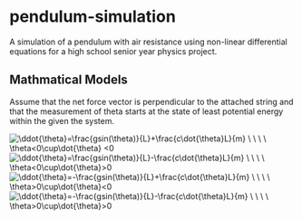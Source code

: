 # pendulum-simulation
A simulation of a pendulum with air resistance using non-linear differential equations for a high school senior year physics project.

## Mathmatical Models

Assume that the net force vector is perpendicular to the attached string and that the measurement of theta starts at the state of least potential energy within the given the system.

<img src="https://latex.codecogs.com/gif.latex?\ddot{\theta}=\frac{gsin(\theta)}{L}&plus;\frac{c\dot{\theta}L}{m}&space;\&space;\&space;\&space;\&space;\theta<0\cup\dot{\theta}&space;<0" title="\ddot{\theta}=\frac{gsin(\theta)}{L}+\frac{c\dot{\theta}L}{m} \ \ \ \ \theta<0\cup\dot{\theta} <0" />
<img src="https://latex.codecogs.com/gif.latex?\ddot{\theta}=\frac{gsin(\theta)}{L}-\frac{c\dot{\theta}L}{m}&space;\&space;\&space;\&space;\&space;\theta<0\cup\dot{\theta}>0" title="\ddot{\theta}=\frac{gsin(\theta)}{L}-\frac{c\dot{\theta}L}{m} \ \ \ \ \theta<0\cup\dot{\theta}>0" />
<img src="https://latex.codecogs.com/gif.latex?\ddot{\theta}=-\frac{gsin(\theta)}{L}&plus;\frac{c\dot{\theta}L}{m}&space;\&space;\&space;\&space;\&space;\theta>0\cup\dot{\theta}<0" title="\ddot{\theta}=-\frac{gsin(\theta)}{L}+\frac{c\dot{\theta}L}{m} \ \ \ \ \theta>0\cup\dot{\theta}<0" />
<img src="https://latex.codecogs.com/gif.latex?\ddot{\theta}=-\frac{gsin(\theta)}{L}-\frac{c\dot{\theta}L}{m}&space;\&space;\&space;\&space;\&space;\theta>0\cup\dot{\theta}>0" title="\ddot{\theta}=-\frac{gsin(\theta)}{L}-\frac{c\dot{\theta}L}{m} \ \ \ \ \theta>0\cup\dot{\theta}>0" />
